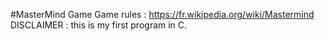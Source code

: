 #MasterMind Game
Game rules : https://fr.wikipedia.org/wiki/Mastermind
DISCLAIMER : this is my first program in C.
